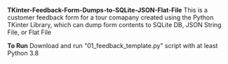 **TKinter-Feedback-Form-Dumps-to-SQLite-JSON-Flat-File**
This is a customer feedback form  for a tour comapany created using the Python TKinter Library, which can dump form contents to SQLite DB, JSON String File, or Flat File

**To Run**
Download and run "01_feedback_template.py" script with at least Python 3.8

